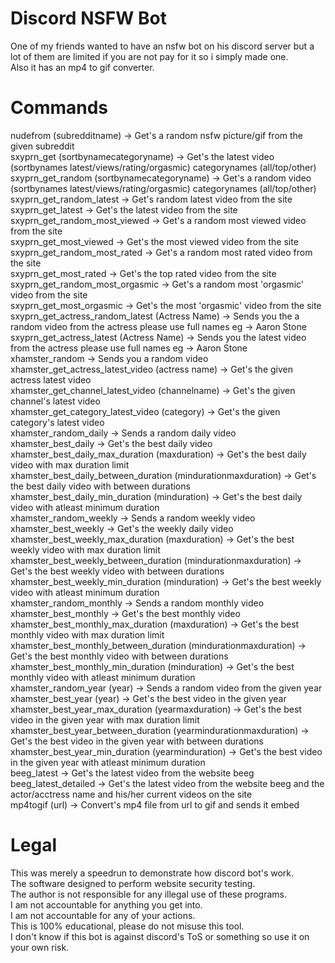 # Discord NSFW Bot
 One of my friends wanted to have an nsfw bot on his discord server but a lot of them are limited if you are not pay for it so i simply made one.<br/>
 Also it has an mp4 to gif converter.
 
# Commands
 nudefrom (subredditname) -> Get's a random nsfw picture/gif from the given subreddit<br/>
 sxyprn_get (sortbynamecategoryname) -> Get's the latest video (sortbynames latest/views/rating/orgasmic) categorynames (all/top/other)<br/>
 sxyprn_get_random (sortbynamecategoryname) -> Get's a random video (sortbynames latest/views/rating/orgasmic) categorynames (all/top/other)<br/>
 sxyprn_get_random_latest -> Get's random latest video from the site<br/>
 sxyprn_get_latest -> Get's the latest video from the site<br/>
 sxyprn_get_random_most_viewed -> Get's a random most viewed video from the site<br/>
 sxyprn_get_most_viewed -> Get's the most viewed video from the site<br/>
 sxyprn_get_random_most_rated -> Get's a random most rated video from the site<br/>
 sxyprn_get_most_rated -> Get's the top rated video from the site<br/>
 sxyprn_get_random_most_orgasmic -> Get's a random most 'orgasmic' video from the site<br/>
 sxyprn_get_most_orgasmic -> Get's the most 'orgasmic' video from the site<br/>
 sxyprn_get_actress_random_latest (Actress Name) -> Sends you the a random video from the actress please use full names eg ->  Aaron Stone<br/>
 sxyprn_get_actress_latest (Actress Name) -> Sends you the latest video from the actress please use full names eg ->  Aaron Stone<br/>
 xhamster_random -> Sends you a random video<br/>
 xhamster_get_actress_latest_video (actress name) -> Get's the given actress latest video<br/>
 xhamster_get_channel_latest_video (channelname) -> Get's the given channel's latest video<br/>
 xhamster_get_category_latest_video (category) -> Get's the given category's latest video<br/>
 xhamster_random_daily -> Sends a random daily video<br/>
 xhamster_best_daily -> Get's the best daily video<br/>
 xhamster_best_daily_max_duration (maxduration) -> Get's the best daily video with max duration limit<br/>
 xhamster_best_daily_between_duration (mindurationmaxduration) -> Get's the best daily video with between durations<br/>
 xhamster_best_daily_min_duration (minduration) -> Get's the best daily video with atleast minimum duration<br/>
 xhamster_random_weekly -> Sends a random weekly video<br/>
 xhamster_best_weekly -> Get's the weekly daily video<br/>
 xhamster_best_weekly_max_duration (maxduration) -> Get's the best weekly video with max duration limit<br/>
 xhamster_best_weekly_between_duration (mindurationmaxduration) -> Get's the best weekly video with between durations<br/>
 xhamster_best_weekly_min_duration (minduration) -> Get's the best weekly video with atleast minimum duration<br/>
 xhamster_random_monthly -> Sends a random monthly video<br/>
 xhamster_best_monthly -> Get's the best monthly video<br/>
 xhamster_best_monthly_max_duration (maxduration) -> Get's the best monthly video with max duration limit<br/>
 xhamster_best_monthly_between_duration (mindurationmaxduration) -> Get's the best monthly video with between durations<br/>
 xhamster_best_monthly_min_duration (minduration) -> Get's the best monthly video with atleast minimum duration<br/>
 xhamster_random_year (year) -> Sends a random video from the given year<br/>
 xhamster_best_year (year) -> Get's the best video in the given year<br/>
 xhamster_best_year_max_duration (yearmaxduration) -> Get's the best video in the given year with max duration limit<br/>
 xhamster_best_year_between_duration (yearmindurationmaxduration) -> Get's the best video in the given year with between durations<br/>
 xhamster_best_year_min_duration (yearminduration) -> Get's the best video in the given year with atleast minimum duration<br/>
 beeg_latest -> Get's the latest video from the website beeg<br/>
 beeg_latest_detailed -> Get's the latest video from the website beeg and the actor/acctress name and his/her current videos on the site<br/>
 mp4togif (url) -> Convert's mp4 file from url to gif and sends it embed<br/>

# Legal
 This was merely a speedrun to demonstrate how discord bot's work.<br/>
 The software designed to perform website security testing.<br/>
 The author is not responsible for any illegal use of these programs.<br/>
 I am not accountable for anything you get into.<br/>
 I am not accountable for any of your actions.<br/>
 This is 100% educational, please do not misuse this tool.<br/>
 I don't know if this bot is against discord's ToS or something so use it on your own risk.
